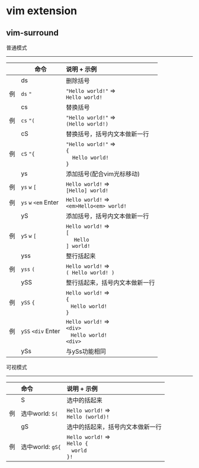 # vim extension

## vim-surround

普通模式

--------

|    | 命令        | 说明 + 示例                                                                          |
|---:|----------------------|:---------------------------------------------------------------------------------|
|    | ds                   | 删除括号                                                                             |
|  例 | `ds` `"`             | `"Hello world!"` =><br> `Hello world!`                                           |
|    | cs                   | 替换括号                                                                             |
|  例 | `cs` `"(`            | `"Hello world!"` =><br> `(Hello world!)`                                         |
|    | cS                   | 替换括号，括号内文本做新一行                                                                   |
|  例 | `cS` `"{`            | `"Hello world!"` =><br> `{` <br> &nbsp;&nbsp;&nbsp;&nbsp;`Hello world!` <br> `}` |
|    | ys                   | 添加括号(配合vim光标移动)                                                                  |
|  例 | `ys` `w` `[`         | `Hello world!` =><br> `[Hello] world!`                                           |
|  例 | `ys` `w` `<em` Enter | `Hello world!` =><br> `<em>Hello<em> world!`                                     |
|    | yS                   | 添加括号，括号内文本做新一行                                                                   |
|  例 | `yS` `w` `[`         | `Hello world!` =><br> `[` <br> &nbsp;&nbsp;&nbsp;&nbsp; `Hello` <br> `] world!`  |
|    | yss                  | 整行括起来                                                                            |
|  例 | `yss` `(`            | `Hello world!` =><br> `( Hello world! )`                                         |
|    | ySS                  | 整行括起来，括号内文本做新一行                                                                  |
|  例 | `ySS` `{`            | `Hello world!` =><br> `{` <br> &nbsp;&nbsp; `Hello world!` <br> `}`             |
|  例 | `ySS` `<div` Enter   | `Hello world!` =><br> `<div>` <br> &nbsp;&nbsp; `Hello world!` <br> `<div>`     |
|    | ySs                  | 与ySs功能相同                                                                         |

可视模式

--------

|    | 命令             | 说明 + 示例                                                           |
|---:|:---------------|:----------------------------------------------------------------------|
|    | S              | 选中的括起来                                                              |
|  例 | 选中world: `S(`  | `Hello world!` =><br> `Hello (world)!`                                |
|    | gS             | 选中的括起来，括号内文本做新一行                                             |
|  例 | 选中world: `gS{` | `Hello world!` =><br> `Hello {` <br> &nbsp;&nbsp; `world` <br> `}!` |
